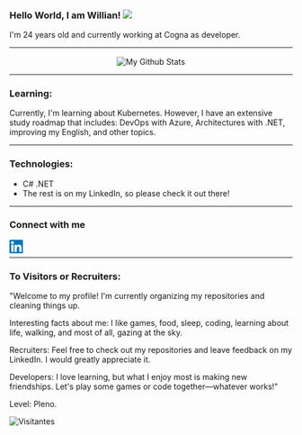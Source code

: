 ### Hello World, I am Willian!  <img src="https://github.com/TheDudeThatCode/TheDudeThatCode/blob/master/Assets/Earth.gif" width="24px">

I'm 24 years old and currently working at Cogna as developer.

***********************************

<p align="center">
<img align="center" src="https://github-readme-stats.vercel.app/api?username=DevUzum&&show_icons=true&theme=dark&count_private=true&include_all_commits=true" alt="My Github Stats">
</p>

***********************************

### Learning:

Currently, I'm learning about Kubernetes. However, I have an extensive study roadmap that includes: 
DevOps with Azure, Architectures with .NET, improving my English, and other topics.

***********************************

### Technologies:

- C# .NET
- The rest is on my LinkedIn, so please check it out there!

***********************************
### Connect with me

<a href="https://www.linkedin.com/in/willian-uzum-a51b00172">
    <img align="left"| Linkedin width="24px" src="https://github.com/SatYu26/SatYu26/blob/master/Assets/Linkedin.svg"/>
</a> &nbsp;&nbsp;

***********************************

### To Visitors or Recruiters:

"Welcome to my profile! I'm currently organizing my repositories and cleaning things up.

Interesting facts about me: I like games, food, sleep, coding, learning about life, walking, and most of all, gazing at the sky.

Recruiters: Feel free to check out my repositories and leave feedback on my LinkedIn. I would greatly appreciate it.

Developers: I love learning, but what I enjoy most is making new friendships. Let's play some games or code together—whatever works!"

Level: Pleno.

![Visitantes](https://visitor-badge.laobi.icu/badge?page_id=DevUzum)
